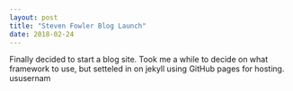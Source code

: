 ```yaml
---
layout: post
title: "Steven Fowler Blog Launch"
date: 2018-02-24
---
```


Finally decided to start a blog site. Took me a while to decide on what framework to use, but setteled in on jekyll using GitHub pages for hosting. ususernam